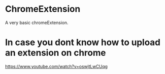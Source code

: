 # ChromeExtension
A very basic chromeExtension.

# In case you dont know how to upload an extension on chrome
https://www.youtube.com/watch?v=oswjtLwCUqg
